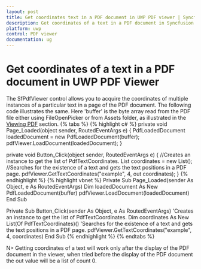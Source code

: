 ```yaml
---
layout: post
title: Get coordinates text in a PDF document in UWP PDF viewer | Syncfusion
description: Get coordinates of a text in a PDF document in Syncfusion Essential Studio UWP PDF viewer control and more.
platform: uwp
control: PDF viewer
documentation: ug
---
```


# Get coordinates of a text in a PDF document in UWP PDF Viewer
The SfPdfViewer control allows you to acquire the coordinates of multiple instances of a particular text in a page of the PDF document. The following code illustrates the same. Here 'buffer' is the byte array read from the PDF file either using FileOpenPicker or from Assets folder, as illustrated in the [Viewing PDF](https://help.syncfusion.com/uwp/sfpdfviewer/concepts-and-features/viewing-pdf) section. 
{% tabs %}
{% highlight c# %}
private void Page_Loaded(object sender, RoutedEventArgs e)
{
    PdfLoadedDocument loadedDocument = new PdfLoadedDocument(buffer);
    pdfViewer.LoadDocument(loadedDocument);
}

private void Button_Click(object sender, RoutedEventArgs e)
{
    //Creates an instance to get the list of PdfTextCoordinates.
    List<PdfTextCoordinates> coordinates = new List<PdfTextCoordinates>();
    //Searches for the existence of a text and gets the text positions in a PDF page.
    pdfViewer.GetTextCoordinates("example", 4, out coordinates);
}
{% endhighlight %}
{% highlight vbnet %}
Private Sub Page_Loaded(sender As Object, e As RoutedEventArgs)
    Dim loadedDocument As New PdfLoadedDocument(buffer)
    pdfViewer.LoadDocument(loadedDocument)
End Sub

Private Sub Button_Click(sender As Object, e As RoutedEventArgs)
    'Creates an instance to get the list of PdfTextCoordinates. 
    Dim coordinates As New List(Of PdfTextCoordinates)()
    'Searches for the existence of a text and gets the text positions in a PDF page.
    pdfViewer.GetTextCoordinates("example", 4, coordinates)
End Sub
{% endhighlight %}
{% endtabs %}

N> Getting coordinates of a text will work only after the display of the PDF document in the viewer, when tried before the display of the PDF document the out value will be a list of count 0.
